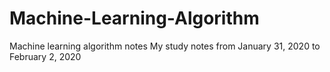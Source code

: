 # Machine-Learning-Algorithm
Machine learning algorithm notes
My study notes from January 31, 2020 to February 2, 2020
